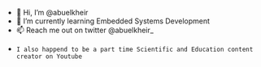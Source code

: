 - 👋 Hi, I’m @abuelkheir
- 🌱 I’m currently learning Embedded Systems Development
- 📫 Reach me out on twitter @abuelkheir_
-     I also happend to be a part time Scientific and Education content creator on Youtube 

<!---
abuelkheir/abuelkheir is a ✨ special ✨ repository because its `README.md` (this file) appears on your GitHub profile.
You can click the Preview link to take a look at your changes.
--->
